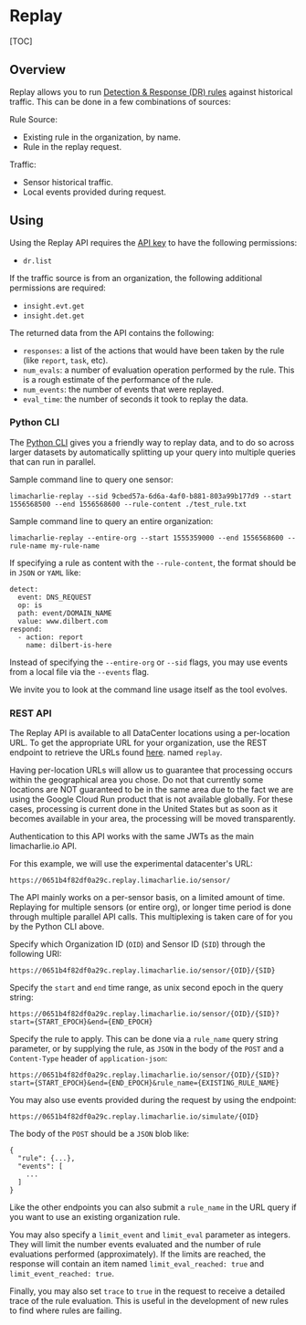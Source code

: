 # Replay

[TOC]

## Overview
Replay allows you to run [Detection & Response (DR) rules](dr.md) against historical traffic.
This can be done in a few combinations of sources:

Rule Source:

* Existing rule in the organization, by name.
* Rule in the replay request.

Traffic:

* Sensor historical traffic.
* Local events provided during request.

## Using

Using the Replay API requires the [API key](api_keys.md) to have the following permissions:

* `dr.list`

If the traffic source is from an organization, the following additional permissions are required:

* `insight.evt.get`
* `insight.det.get`

The returned data from the API contains the following:

* `responses`: a list of the actions that would have been taken by the rule (like `report`, `task`, etc).
* `num_evals`: a number of evaluation operation performed by the rule. This is a rough estimate of the performance of the rule.
* `num_events`: the number of events that were replayed.
* `eval_time`: the number of seconds it took to replay the data.

### Python CLI
The [Python CLI](https://github.com/refractionPOINT/python-limacharlie) gives you a friendly way to replay data, and to do so across larger datasets
by automatically splitting up your query into multiple queries that can run in parallel.

Sample command line to query one sensor:
```
limacharlie-replay --sid 9cbed57a-6d6a-4af0-b881-803a99b177d9 --start 1556568500 --end 1556568600 --rule-content ./test_rule.txt
```

Sample command line to query an entire organization:
```
limacharlie-replay --entire-org --start 1555359000 --end 1556568600 --rule-name my-rule-name
```

If specifying a rule as content with the `--rule-content`, the format should be
in `JSON` or `YAML` like:
```
detect:
  event: DNS_REQUEST
  op: is
  path: event/DOMAIN_NAME
  value: www.dilbert.com
respond:
  - action: report
    name: dilbert-is-here
```

Instead of specifying the `--entire-org` or `--sid` flags, you may use events from
a local file via the `--events` flag.

We invite you to look at the command line usage itself as the tool evolves.

### REST API
The Replay API is available to all DataCenter locations using a per-location URL.
To get the appropriate URL for your organization, use the REST endpoint to
retrieve the URLs found [here](https://api.limacharlie.io/static/swagger/#/LimaCharlie_Cloud/get_orgs__oid__url).
named `replay`.

Having per-location URLs will allow us to guarantee that processing occurs within the
geographical area you chose. Do not that currently some locations are NOT guaranteed
to be in the same area due to the fact we are using the Google Cloud Run product that
is not available globally. For these cases, processing is current done in the United States
but as soon as it becomes available in your area, the processing will be moved transparently.

Authentication to this API works with the same JWTs as the main limacharlie.io API.

For this example, we will use the experimental datacenter's URL:
```
https://0651b4f82df0a29c.replay.limacharlie.io/sensor/
```

The API mainly works on a per-sensor basis, on a limited amount of time. Replaying for
multiple sensors (or entire org), or longer time period is done through multiple
parallel API calls. This multiplexing is taken care of for you by the Python CLI above.

Specify which Organization ID (`OID`) and Sensor ID (`SID`) through the following URI:
```
https://0651b4f82df0a29c.replay.limacharlie.io/sensor/{OID}/{SID}
```

Specify the `start` and `end` time range, as unix second epoch in the query string:
```
https://0651b4f82df0a29c.replay.limacharlie.io/sensor/{OID}/{SID}?start={START_EPOCH}&end={END_EPOCH}
```

Specify the rule to apply. This can be done via a `rule_name` query string parameter, or
by supplying the rule, as `JSON` in the body of the `POST` and a `Content-Type` header of `application-json`:
```
https://0651b4f82df0a29c.replay.limacharlie.io/sensor/{OID}/{SID}?start={START_EPOCH}&end={END_EPOCH}&rule_name={EXISTING_RULE_NAME}
```

You may also use events provided during the request by using the endpoint:
```
https://0651b4f82df0a29c.replay.limacharlie.io/simulate/{OID}
```
The body of the `POST` should be a `JSON` blob like:
```
{
  "rule": {...},
  "events": [
    ...
  ]
}
```
Like the other endpoints you can also submit a `rule_name` in the URL query if you want
to use an existing organization rule.

You may also specify a `limit_event` and `limit_eval` parameter as integers. They will limit the number events evaluated
and the number of rule evaluations performed (approximately). If the limits are reached, the response will contain an
item named `limit_eval_reached: true` and `limit_event_reached: true`.

Finally, you may also set `trace` to `true` in the request to receive a detailed trace of the rule evaluation. This is
useful in the development of new rules to find where rules are failing.